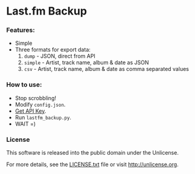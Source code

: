 # Last.fm Backup

### Features:
* Simple
* Three formats for export data:
    1. `dump` - JSON, direct from API
    2. `simple` - Artist, track name, album & date as JSON
    3. `csv` - Artist, track name, album & date as comma separated values

### How to use:
* Stop scrobbling!
* Modify `config.json`.
* [Get API Key](http://www.last.fm/api/account/create).
* Run `lastfm_backup.py`.
* WAIT =)

### License

This software is released into the public domain under the Unlicense.

For more details, see the [LICENSE.txt](LICENSE.txt) file or visit <http://unlicense.org>.
